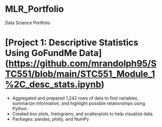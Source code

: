# MLR_Portfolio
Data Science Portfolio

# [Project 1: Descriptive Statistics Using GoFundMe Data] (https://github.com/mrandolph95/STC551/blob/main/STC551_Module_1%2C_desc_stats.ipynb)
* Aggregated and prepared 1,242 rows of data to find variables, summarize information, and highlight possible relationships using Python.
* Created box plots, histograms, and scatterplots to help visualize data.
* Packages: pandas, plotly, and NumPy
